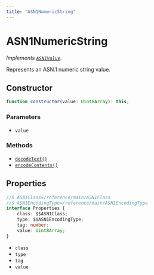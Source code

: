 ```yaml
---
title: "ASN1NumericString"
---
```


# ASN1NumericString

_Implements [`ASN1Value`](/reference/main/ASN1Value)._

Represents an ASN.1 numeric string value.

## Constructor

```ts
function constructor(value: Uint8Array): this;
```

### Parameters

- `value`

### Methods

- [`decodeText()`](/reference/main/ASN1NumericString/decodeText)
- [`encodeContents()`](/reference/main/ASN1NumericString/encodeContents)

## Properties

```ts
//$ ASN1Class=/reference/main/ASN1Class
//$ ASN1EncodingType=/reference/main/ASN1EncodingType
interface Properties {
	class: $$ASN1Class;
	type: $$ASN1EncodingType;
	tag: number;
	value: Uint8Array;
}
```

- `class`
- `type`
- `tag`
- `value`
